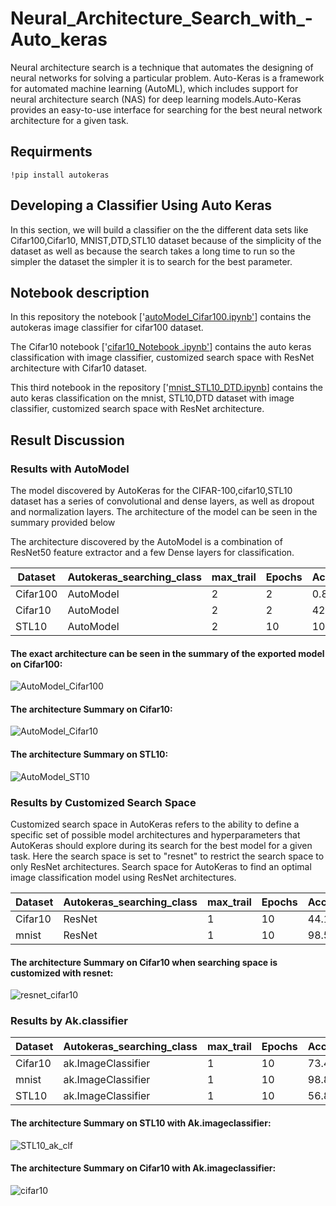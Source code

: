 # Neural_Architecture_Search_with_-Auto_keras

Neural architecture search is a technique that automates the designing of neural networks for solving a particular problem. Auto-Keras is a framework for automated machine learning (AutoML), which includes support for neural architecture search (NAS) for deep learning models.Auto-Keras provides an easy-to-use interface for searching for the best neural network architecture for a given task.


## Requirments  

 ```
!pip install autokeras
```
## Developing a Classifier Using Auto Keras
In this section, we will build a classifier on the the different data sets like Cifar100,Cifar10, MNIST,DTD,STL10 dataset because of the simplicity of the dataset as well as because the search takes a long time to run so the simpler the dataset the simpler it is to search for the best parameter.

## Notebook description
In this repository the notebook ['[autoModel_Cifar100.ipynb'](https://github.com/ilyas4225/Neural_Architecture_Search_with_-Auto_keras/blob/main/autoModel_Cifar100.ipynb)] contains the autokeras image classifier for cifar100 dataset.


The Cifar10 notebook ['[cifar10_Notebook .ipynb'](https://github.com/ilyas4225/Neural_Architecture_Search_with_-Auto_keras/blob/main/cifar10_Notebook%20.ipynb)] contains the auto keras classification with  image classifier, customized search space with ResNet architecture with Cifar10 dataset.


This third notebook in the repository ['[mnist_STL10_DTD.ipynb](https://github.com/ilyas4225/Neural_Architecture_Search_with_-Auto_keras/blob/main/mnist_STL10_DTD.ipynb)] contains the auto keras classification on the mnist, STL10,DTD dataset with  image classifier, customized search space with ResNet architecture.

## Result Discussion

### Results with AutoModel
The model discovered by AutoKeras for the CIFAR-100,cifar10,STL10 dataset has a series of convolutional and dense layers, as well as dropout and normalization layers. The architecture of the model can be seen in the summary provided below

The architecture discovered by the AutoModel is a combination of ResNet50 feature extractor and a few Dense layers for classification. 

| Dataset  |Autokeras_searching_class|max_trail | Epochs|Accuracy|
|----------|-------------------------|----------|-------|--------|
| Cifar100 | AutoModel               | 2        |2      | 0.89%  |
| Cifar10  | AutoModel               | 2        |2      | 42.57% |
| STL10    | AutoModel               | 2        |10     | 10.00% |

#### The exact architecture can be seen in the summary of the exported model on Cifar100:

![](https://github.com/ilyas4225/Neural_Architecture_Search_with_-Auto_keras/blob/main/images/Cifar100_auto.png "AutoModel_Cifar100")

#### The architecture Summary on Cifar10:

![](https://github.com/ilyas4225/Neural_Architecture_Search_with_-Auto_keras/blob/main/images/cifar10_auto_model.png "AutoModel_Cifar10")

#### The architecture Summary on STL10:

![](https://github.com/ilyas4225/Neural_Architecture_Search_with_-Auto_keras/blob/main/images/STL10_auto_model.png "AutoModel_ST10")


### Results by Customized Search Space
Customized search space in AutoKeras refers to the ability to define a specific set of possible model architectures and hyperparameters that AutoKeras should explore during its search for the best model for a given task.
Here the search space is set to "resnet" to restrict the search space to only ResNet architectures.  Search space for AutoKeras to find an optimal image classification model using ResNet architectures.

| Dataset  |Autokeras_searching_class|max_trail | Epochs|Accuracy|
|----------|-------------------------|----------|-------|--------|
| Cifar10  | ResNet                  | 1        |10     | 44.12% |
| mnist    | ResNet                  | 1        |10     | 98.55% |


#### The architecture Summary on Cifar10 when searching space is customized with resnet:

![](https://github.com/ilyas4225/Neural_Architecture_Search_with_-Auto_keras/blob/main/images/cifar10_customized.png "resnet_cifar10")


### Results by Ak.classifier

| Dataset  |Autokeras_searching_class|max_trail | Epochs|Accuracy|
|----------|-------------------------|----------|-------|--------|
| Cifar10  | ak.ImageClassifier      | 1        |10     | 73.49% |
| mnist    | ak.ImageClassifier      | 1        |10     | 98.87% |
| STL10    | ak.ImageClassifier      | 1        |10     | 56.87% |

#### The architecture Summary on STL10 with Ak.imageclassifier:

![](https://github.com/ilyas4225/Neural_Architecture_Search_with_-Auto_keras/blob/main/images/STL10_img_clf.png "STL10_ak_clf")

#### The architecture Summary on Cifar10 with Ak.imageclassifier:

![](https://github.com/ilyas4225/Neural_Architecture_Search_with_-Auto_keras/blob/main/images/cifar10_ak_clf.png "cifar10")




